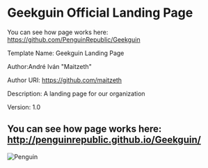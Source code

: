 # Geekguin Official Landing Page

You can see how page works here: https://github.com/PenguinRepublic/Geekguin

Template Name: Geekguin Landing Page

Author:André Iván "Maitzeth"

Author URI: https://github.com/maitzeth

Description: A landing page for our organization

Version: 1.0


## You can see how page works here: http://penguinrepublic.github.io/Geekguin/

![Penguin](https://github.com/PenguinRepublic/Geekguin/blob/master/img/ourwork.png)
